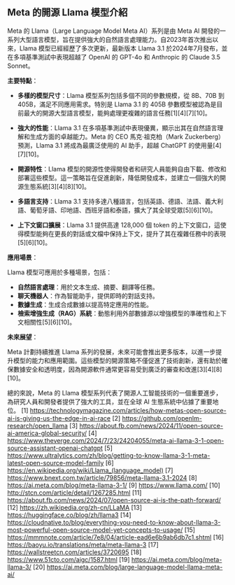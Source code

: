 ## Meta 的開源 Llama 模型介紹

Meta 的 Llama（Large Language Model Meta AI）系列是由 Meta AI 開發的一系列大型語言模型，旨在提供強大的自然語言處理能力。自2023年首次推出以來，Llama 模型已經經歷了多次更新，最新版本 Llama 3.1 於2024年7月發布，並在多項基準測試中表現超越了 OpenAI 的 GPT-4o 和 Anthropic 的 Claude 3.5 Sonnet。

**主要特點**：

- **多樣的模型尺寸**：Llama 模型系列包括多個不同的參數規模，從 8B、70B 到 405B，滿足不同應用需求。特別是 Llama 3.1 的 405B 參數模型被認為是目前最大的開源大型語言模型，能夠處理更複雜的語言任務[1][4][7][10]。

- **強大的性能**：Llama 3.1 在多項基準測試中表現優異，顯示出其在自然語言理解和生成方面的卓越能力。Meta 的 CEO 馬克·祖克柏（Mark Zuckerberg）預測，Llama 3.1 將成為最廣泛使用的 AI 助手，超越 ChatGPT 的使用量[4][7][10]。

- **開源特性**：Llama 模型的開源性使得開發者和研究人員能夠自由下載、修改和部署這些模型。這一策略旨在促進創新，降低開發成本，並建立一個強大的開源生態系統[3][4][8][10]。

- **多語言支持**：Llama 3.1 支持多達八種語言，包括英語、德語、法語、義大利語、葡萄牙語、印地語、西班牙語和泰語，擴大了其全球受眾[5][6][10]。

- **上下文窗口擴展**：Llama 3.1 提供高達 128,000 個 token 的上下文窗口，這使得模型能夠在更長的對話或文檔中保持上下文，提升了其在複雜任務中的表現[5][6][10]。

**應用場景**：

Llama 模型可應用於多種場景，包括：

- **自然語言處理**：用於文本生成、摘要、翻譯等任務。
- **聊天機器人**：作為智能助手，提供即時的對話支持。
- **數據生成**：生成合成數據以提高特定應用的性能。
- **檢索增強生成（RAG）系統**：動態利用外部數據源以增強模型的準確性和上下文相關性[5][6][10]。

**未來展望**：

Meta 計劃持續推進 Llama 系列的發展，未來可能會推出更多版本，以進一步提升模型的能力和應用範圍。這些模型的開源策略不僅促進了技術創新，還有助於確保數據安全和透明度，因為開源軟件通常更容易受到廣泛的審查和改進[3][4][8][10]。

總的來說，Meta 的 Llama 模型系列代表了開源人工智能技術的一個重要進步，為研究人員和開發者提供了強大的工具，並在全球 AI 生態系統中佔據了重要地位。
[1] https://technologymagazine.com/articles/how-metas-open-source-ai-is-giving-us-the-edge-in-ai-race
[2] https://github.com/openlm-research/open_llama
[3] https://about.fb.com/news/2024/11/open-source-ai-america-global-security/
[4] https://www.theverge.com/2024/7/23/24204055/meta-ai-llama-3-1-open-source-assistant-openai-chatgpt
[5] https://www.ultralytics.com/zh/blog/getting-to-know-llama-3-1-meta-latest-open-source-model-family
[6] https://en.wikipedia.org/wiki/Llama_(language_model)
[7] https://www.bnext.com.tw/article/79856/meta-llama-3.1-2024
[8] https://ai.meta.com/blog/meta-llama-3-1/
[9] https://www.llama.com/
[10] http://stcn.com/article/detail/1267285.html
[11] https://about.fb.com/news/2024/07/open-source-ai-is-the-path-forward/
[12] https://zh.wikipedia.org/zh-cn/LLaMA
[13] https://huggingface.co/blog/zh/llama3
[14] https://cloudnative.to/blog/everything-you-need-to-know-about-llama-3-most-powerful-open-source-model-yet-concepts-to-usage/
[15] https://mmmnote.com/article/7e8/04/article-ead6e6b9ab6db7c1.shtml
[16] https://baoyu.io/translations/meta/meta-llama-3
[17] https://wallstreetcn.com/articles/3720695
[18] https://www.51cto.com/aigc/1587.html
[19] https://ai.meta.com/blog/meta-llama-3/
[20] https://ai.meta.com/blog/large-language-model-llama-meta-ai/
